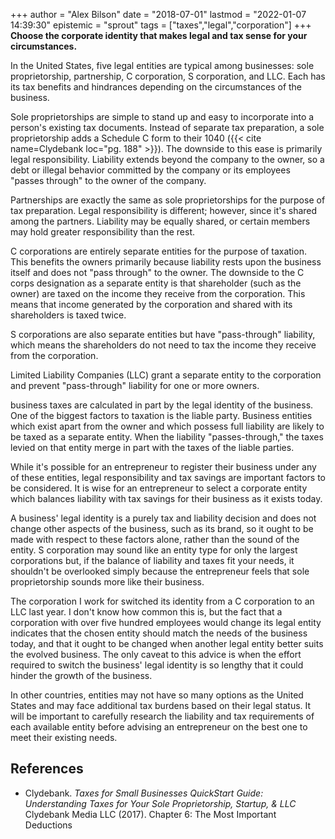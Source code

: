 +++
author = "Alex Bilson"
date = "2018-07-01"
lastmod = "2022-01-07 14:39:30"
epistemic = "sprout"
tags = ["taxes","legal","corporation"]
+++
**Choose the corporate identity that makes legal and tax sense for your circumstances.**

In the United States, five legal entities are typical among businesses: sole proprietorship, partnership, C corporation, S corporation, and LLC. Each has its tax benefits and hindrances depending on the circumstances of the business.

Sole proprietorships are simple to stand up and easy to incorporate into a person's existing tax documents. Instead of separate tax preparation, a sole proprietorship adds a Schedule C form to their 1040 ({{< cite name=Clydebank loc="pg. 188" >}}). The downside to this ease is primarily legal responsibility. Liability extends beyond the company to the owner, so a debt or illegal behavior committed by the company or its employees "passes through" to the owner of the company.

Partnerships are exactly the same as sole proprietorships for the purpose of tax preparation. Legal responsibility is different; however, since it's shared among the partners. Liability may be equally shared, or certain members may hold greater responsibility than the rest.

C corporations are entirely separate entities for the purpose of taxation. This benefits the owners primarily because liability rests upon the business itself and does not "pass through" to the owner. The downside to the C corps designation as a separate entity is that shareholder (such as the owner) are taxed on the income they receive from the corporation. This means that income generated by the corporation and shared with its shareholders is taxed twice.

S corporations are also separate entities but have "pass-through" liability, which means the shareholders do not need to tax the income they receive from the corporation.

Limited Liability Companies (LLC) grant a separate entity to the corporation and prevent "pass-through" liability for one or more owners.

business taxes are calculated in part by the legal identity of the business. One of the biggest factors to taxation is the liable party. Business entities which exist apart from the owner and which possess full liability are likely to be taxed as a separate entity. When the liability "passes-through," the taxes levied on that entity merge in part with the taxes of the liable parties.

While it's possible for an entrepreneur to register their business under any of these entities, legal responsibility and tax savings are important factors to be considered. It is wise for an entrepreneur to select a corporate entity which balances liability with tax savings for their business as it exists today.

A business' legal identity is a purely tax and liability decision and does not change other aspects of the business, such as its brand, so it ought to be made with respect to these factors alone, rather than the sound of the entity. S corporation may sound like an entity type for only the largest corporations but, if the balance of liability and taxes fit your needs, it shouldn't be overlooked simply because the entrepreneur feels that sole proprietorship sounds more like their business.

The corporation I work for switched its identity from a C corporation to an LLC last year. I don't know how common this is, but the fact that a corporation with over five hundred employees would change its legal entity indicates that the chosen entity should match the needs of the business today, and that it ought to be changed when another legal entity better suits the evolved business. The only caveat to this advice is when the effort required to switch the business' legal identity is so lengthy that it could hinder the growth of the business.

In other countries, entities may not have so many options as the United States and may face additional tax burdens based on their legal status. It will be important to carefully research the liability and tax requirements of each available entity before advising an entrepreneur on the best one to meet their existing needs.

## References

- Clydebank. _Taxes for Small Businesses QuickStart Guide: Understanding Taxes for Your Sole Proprietorship, Startup, & LLC_ Clydebank Media LLC (2017). Chapter 6: The Most Important Deductions
